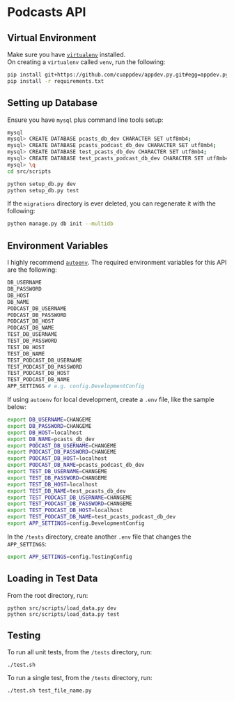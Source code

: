 # Podcasts API

## Virtual Environment

Make sure you have [`virtualenv`](https://virtualenv.pypa.io/en/stable/) installed.  
On creating a `virtualenv` called `venv`, run the following:

````bash
pip install git+https://github.com/cuappdev/appdev.py.git#egg=appdev.py
pip install -r requirements.txt
````

## Setting up Database

Ensure you have `mysql` plus command line tools setup:

````bash
mysql
mysql> CREATE DATABASE pcasts_db_dev CHARACTER SET utf8mb4;
mysql> CREATE DATABASE pcasts_podcast_db_dev CHARACTER SET utf8mb4;
mysql> CREATE DATABASE test_pcasts_db_dev CHARACTER SET utf8mb4;
mysql> CREATE DATABASE test_pcasts_podcast_db_dev CHARACTER SET utf8mb4;
mysql> \q
cd src/scripts

python setup_db.py dev
python setup_db.py test
````

If the `migrations` directory is ever deleted, you can regenerate it with the following:

````bash
python manage.py db init --multidb
````

## Environment Variables

I highly recommend [`autoenv`](https://github.com/kennethreitz/autoenv).
The required environment variables for this API are the following:

````bash
DB_USERNAME
DB_PASSWORD
DB_HOST
DB_NAME
PODCAST_DB_USERNAME
PODCAST_DB_PASSWORD
PODCAST_DB_HOST
PODCAST_DB_NAME
TEST_DB_USERNAME
TEST_DB_PASSWORD
TEST_DB_HOST
TEST_DB_NAME
TEST_PODCAST_DB_USERNAME
TEST_PODCAST_DB_PASSWORD
TEST_PODCAST_DB_HOST
TEST_PODCAST_DB_NAME
APP_SETTINGS # e.g. config.DevelopmentConfig
````

If using `autoenv` for local development, create a `.env` file, like the sample below:
````bash
export DB_USERNAME=CHANGEME
export DB_PASSWORD=CHANGEME
export DB_HOST=localhost
export DB_NAME=pcasts_db_dev
export PODCAST_DB_USERNAME=CHANGEME
export PODCAST_DB_PASSWORD=CHANGEME
export PODCAST_DB_HOST=localhost
export PODCAST_DB_NAME=pcasts_podcast_db_dev
export TEST_DB_USERNAME=CHANGEME
export TEST_DB_PASSWORD=CHANGEME
export TEST_DB_HOST=localhost
export TEST_DB_NAME=test_pcasts_db_dev
export TEST_PODCAST_DB_USERNAME=CHANGEME
export TEST_PODCAST_DB_PASSWORD=CHANGEME
export TEST_PODCAST_DB_HOST=localhost
export TEST_PODCAST_DB_NAME=test_pcasts_podcast_db_dev
export APP_SETTINGS=config.DevelopmentConfig
````

In the `/tests` directory, create another `.env` file that changes the `APP_SETTINGS`:
````bash
export APP_SETTINGS=config.TestingConfig
````
## Loading in Test Data
From the root directory, run:
````
python src/scripts/load_data.py dev
python src/scripts/load_data.py test
````

## Testing
To run all unit tests, from the `/tests` directory, run:
````
./test.sh
````

To run a single test, from the `/tests` directory, run:
````
./test.sh test_file_name.py
````
